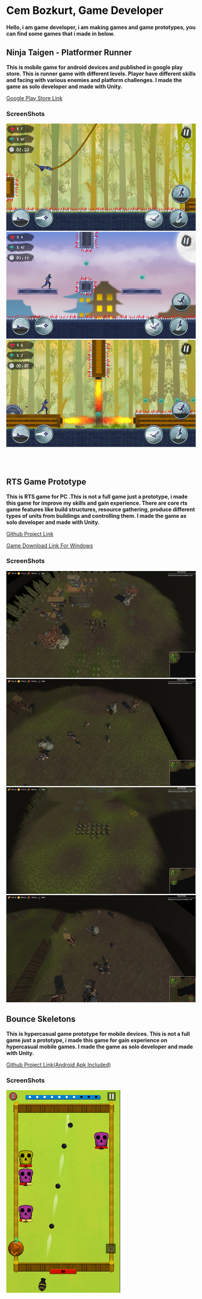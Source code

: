 <h1 style = "color:#000000"> <b> Cem Bozkurt, Game Developer </b> </h1>

<p> <b> Hello, i am game developer, i am making games and game prototypes, you can find some games that i made in below. </b> </p>

## Ninja Taigen - Platformer Runner

<p > <b> This is mobile game for android devices and published in google play store. This is runner game with different levels. Player have different skills and facing with various enemies and platform challenges. I made the game as solo developer and made with Unity.</b> </p>

<a href = "https://play.google.com/store/apps/details?id=com.DomatisGames.NinjaTaigen">Google Play Store Link </a>


### ScreenShots

<img src = "Images/ninja_ss1.png">
<img src = "Images/ninja_ss2.png">
<img src = "Images/ninja_ss3.png">

<br> </br>

## RTS Game Prototype
<p> <b> This is RTS game for PC .This is not a full game just a prototype, i made this game for improve my skills and gain experience. There are core rts game features like build structures, resource gathering, produce different types of units from buildings and controlling them. I made the game as solo developer and made with Unity.</b> </p>

<a href = "https://github.com/Domatis/RTSPrototype">Github Project Link</a> <p></p>
<a href = "https://drive.google.com/file/d/1vda5Hx1Lk0lPdAxb6nqd81ikAss3WLzm/view">Game Download Link For Windows</a>

### ScreenShots

<img src = "Images/RTS_ss1.png">
<img src = "Images/RTS_ss2.png">
<img src = "Images/RTS_ss3.png">
<img src = "Images/RTS_ss4.png">

## Bounce Skeletons
<p> <b> This is hypercasual game prototype for mobile devices. This is not a full game just a prototype, i made this game for gain experience on hypercasual mobile games. I made the game as solo developer and made with Unity.</b> </p>

<a href = "https://github.com/Domatis/BounceSkeletons">Github Project Link(Android Apk Included)</a> <p></p>

### ScreenShots
<img src = "Images/bounce_ss.png">





